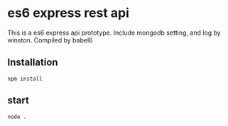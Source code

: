 # es6 express rest api

This is a es6 express api prototype.
Include mongodb setting, and log by winston.
Compiled by babel6

## Installation

```
npm install
```

## start

```
node .
```
